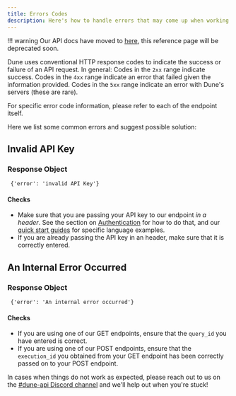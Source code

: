```yaml
---
title: Errors Codes
description: Here's how to handle errors that may come up when working with the Dune API.
---
```


!!! warning
    Our API docs have moved to [here](https://dune.mintlify.app/api-reference/overview/introduction), this reference page will be deprecated soon.

Dune uses conventional HTTP response codes to indicate the success or failure of an API request. In general: Codes in the `2xx` range indicate success. Codes in the `4xx` range indicate an error that failed given the information provided. Codes in the `5xx` range indicate an error with Dune's servers (these are rare).

For specific error code information, please refer to each of the endpoint itself.

Here we list some common errors and suggest possible solution:

## Invalid API Key

### Response Object

```
 {'error': 'invalid API Key'}
```

#### Checks
 
  -  Make sure that you are passing your API key to our endpoint *in a header*. See the section on [Authentication](../api-reference/authentication.md) for how to do that, and our [quick start guides](../quick-start/api-py.md) for specific language examples.
  - If you are already passing the API key in an header, make sure that it is correctly entered.


## An Internal Error Occurred

### Response Object

```
 {'error': 'An internal error occurred'}
```
#### Checks

  - If you are using one of our GET endpoints, ensure that the `query_id` you have entered is correct.
  - If you are using one of our POST endpoints, ensure that the `execution_id` you obtained from your GET endpoint has been correctly passed on to your POST endpoint.


In cases when things do not work as expected, please reach out to us on the [#dune-api Discord channel](https://discord.com/channels/757637422384283659/1019910980634939433) and we'll help out when you're stuck!